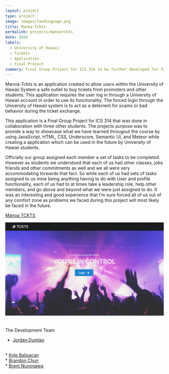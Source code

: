 ```yaml
---
layout: project
type: project
image: images/landingpage.png
title: Manoa-Tckts
permalink: projects/manoatckts
date: 2016
labels:
  - University of Hawaii
  - Tickets
  - Application
  - Final Project
summary: Final Group Project for ICS 314 to be further developed for future use by the University of Hawaii Manoa System.
---
```


Manoa-Tckts is an application created to allow users within the University of Hawaii System a safe outlet to buy tickets from promoters and other students.
This application requires the user log in through a University of Hawaii account in order to use its functionality.  The forced login
through the University of Hawaii system is to act as a deterrent for scams or bad behavior during the ticket exchange.

This application is a Final Group Project for ICS 314 that was done in collaboration with three other students.  The projects purpose was
to provide a way to showcase what we have learned througout the course by using JavaScript, HTML, CSS, Underscore, Semantic UI, and Meteor while creating 
a application which can be used in the future by University of Hawaii students.

Officially our group assigned each member a set of tasks to be completed.  However as students we understood that each of us had other classes, jobs friends
and other commitments as well and we all were very accommodating torwards that fact.  So while each of us had sets of tasks assigned to us
mine being anything having to do with User and profile functionality, each of us had to at times take a leadership role, help other members, and go
above and beyond what we were just assigned to do.  It was an interesting and good experience that I'm sure forced all of us out of any comfort zone as problems
we faced during this project will most likely be faced in the future.

<a href="https://manoa-tckts.github.io/" target="_blank"><i class="large github icon"></i>Manoa TCKTS</a>

<img class="ui floated rounded image" style="margin-bottom: 20px" src="../images/landingpage.png">

The Development Team

* <a href="https://dumlaoj.github.io/" target="_blank"> Jordan Dumlao</a>
<br>
* <a href="https://kylebali.github.io/" target="_blank"> Kyle Balisacan</a>
<br>
* <a href="https://brandon-chun.github.io/" target="_blank"> Brandon Chun</a>
<br>
* <a href="https://brentnunogawa.github.io/" target="_blank"> Brent Nunogawa</a>
<br>
